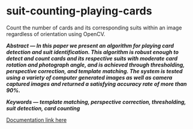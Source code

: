 # suit-counting-playing-cards
Count the number of cards and its corresponding suits within an image regardless of orientation using OpenCV.

<b><i>Abstract — In this  paper  we  present  an  algorithm for  playing card  detection  and  suit  identification.  This  algorithm  is robust enough  to  detect  and  count  cards  and  its  respective  suits  with moderate  card  rotation  and  photograph  angle,  and  is  achieved through   thresholding,   perspective   correction,   and   template matching. The  system  is  tested  using  a  variety  of  computer generated images as well as camera captured images and returned a satisfying accuracy rate of more than 90%.

Keywords — template matching, perspective correction, thresholding, suit detection, card counting</b></i>

<a href="report.pdf">Documentation link here<a>
